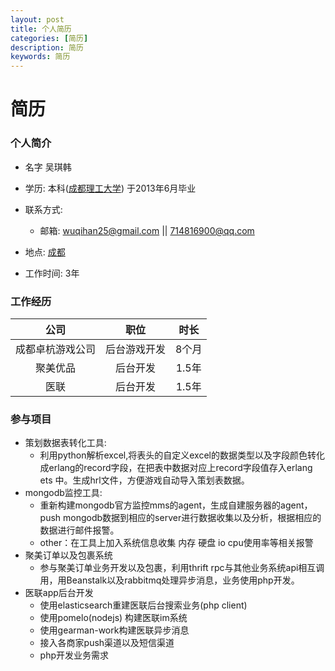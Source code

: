 ```yaml
---
layout: post
title: 个人简历
categories: [简历]
description: 简历
keywords: 简历
---
```


# 简历

### 个人简介

* 名字 吴琪韩


* 学历: 本科([成都理工大学](http://www.cdut.edu.cn/)) 于2013年6月毕业
* 联系方式:
  * 邮箱: wuqihan25@gmail.com || 714816900@qq.com
* 地点: [成都](http://map.baidu.com/?newmap=1&s=s%26wd%3D%E6%88%90%E9%83%BD%E5%B8%82%26c%3D75&from=alamap&tpl=mapcity)
* 工作时间: 3年



### 工作经历



|    公司    |   职位   |  时长  |
| :------: | :----: | :--: |
| 成都卓杭游戏公司 | 后台游戏开发 | 8个月  |
|   聚美优品   |  后台开发  | 1.5年 |
|    医联    |  后台开发  | 1.5年 |



### 参与项目

* 策划数据表转化工具: 
  * 利用python解析excel,将表头的自定义excel的数据类型以及字段颜色转化成erlang的record字段，在把表中数据对应上record字段值存入erlang ets 中。生成hrl文件，方便游戏自动导入策划表数据。
* mongodb监控工具:
  * 重新构建mongodb官方监控mms的agent，生成自建服务器的agent，push mongodb数据到相应的server进行数据收集以及分析，根据相应的数据进行邮件报警。
  * other：在工具上加入系统信息收集 内存 硬盘 io cpu使用率等相关报警
* 聚美订单以及包裹系统
  * 参与聚美订单业务开发以及包裹，利用thrift rpc与其他业务系统api相互调用，用Beanstalk以及rabbitmq处理异步消息，业务使用php开发。
* 医联app后台开发
  * 使用elasticsearch重建医联后台搜索业务(php client)
  * 使用pomelo(nodejs) 构建医联im系统
  * 使用gearman-work构建医联异步消息
  * 接入各商家push渠道以及短信渠道
  * php开发业务需求